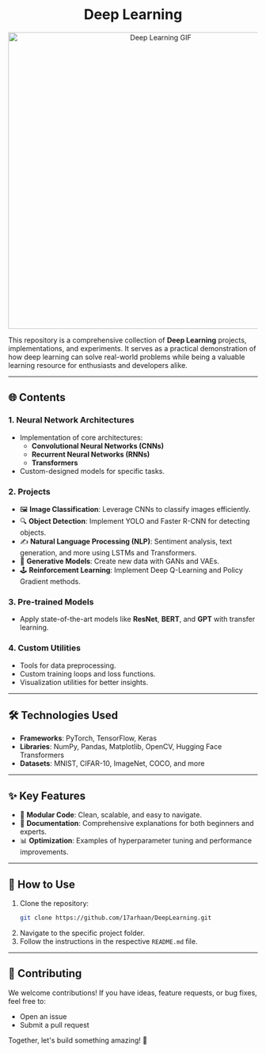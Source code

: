 <div align="center">
  <h1><strong>Deep Learning</strong></h1>
</div>

<div align="center">
  <img src="https://miro.medium.com/v2/resize:fit:1400/1*BIpRgx5FsEMhr1k2EqBKFg.gif" alt="Deep Learning GIF" width="600">
</div>

This repository is a comprehensive collection of **Deep Learning** projects, implementations, and experiments. It serves as a practical demonstration of how deep learning can solve real-world problems while being a valuable learning resource for enthusiasts and developers alike.

---

## **🌐 Contents**

### **1. Neural Network Architectures**
- Implementation of core architectures:
  - **Convolutional Neural Networks (CNNs)**
  - **Recurrent Neural Networks (RNNs)**
  - **Transformers**
- Custom-designed models for specific tasks.

### **2. Projects**
- 🖼️ **Image Classification**: Leverage CNNs to classify images efficiently.
- 🔍 **Object Detection**: Implement YOLO and Faster R-CNN for detecting objects.
- ✍️ **Natural Language Processing (NLP)**: Sentiment analysis, text generation, and more using LSTMs and Transformers.
- 🎨 **Generative Models**: Create new data with GANs and VAEs.
- 🕹️ **Reinforcement Learning**: Implement Deep Q-Learning and Policy Gradient methods.

### **3. Pre-trained Models**
- Apply state-of-the-art models like **ResNet**, **BERT**, and **GPT** with transfer learning.

### **4. Custom Utilities**
- Tools for data preprocessing.
- Custom training loops and loss functions.
- Visualization utilities for better insights.

---

## **🛠️ Technologies Used**
- **Frameworks**: PyTorch, TensorFlow, Keras  
- **Libraries**: NumPy, Pandas, Matplotlib, OpenCV, Hugging Face Transformers  
- **Datasets**: MNIST, CIFAR-10, ImageNet, COCO, and more  

---

## **✨ Key Features**
- 🧩 **Modular Code**: Clean, scalable, and easy to navigate.  
- 📖 **Documentation**: Comprehensive explanations for both beginners and experts.  
- 📊 **Optimization**: Examples of hyperparameter tuning and performance improvements.  

---

## **🚀 How to Use**
1. Clone the repository:  
   ```bash
   git clone https://github.com/17arhaan/DeepLearning.git
   ```
2. Navigate to the specific project folder.  
3. Follow the instructions in the respective `README.md` file.

---

## **🤝 Contributing**
We welcome contributions! If you have ideas, feature requests, or bug fixes, feel free to:
- Open an issue  
- Submit a pull request  

Together, let's build something amazing! 🚀  
